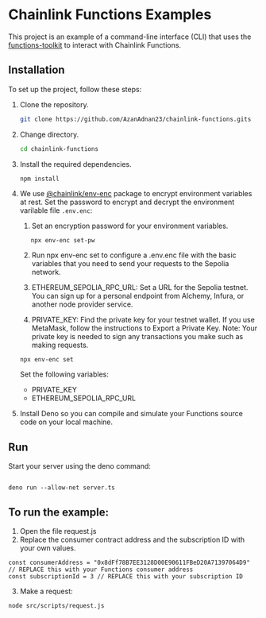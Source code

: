 # Chainlink Functions Examples

This project is an example of a command-line interface (CLI) that uses the [functions-toolkit](https://github.com/smartcontractkit/functions-toolkit) to interact with Chainlink Functions.

## Installation

To set up the project, follow these steps:

1. Clone the repository.
   ```bash
   git clone https://github.com/AzanAdnan23/chainlink-functions.gits
   ```
2. Change directory.
   ```bash
   cd chainlink-functions
   ```
3. Install the required dependencies.

   ```bash
   npm install
   ```

4. We use [@chainlink/env-enc](https://www.npmjs.com/package/@chainlink/env-enc) package to encrypt environment variables at rest. Set the password to encrypt and decrypt the environment varilable file `.env.enc`:

   1. Set an encryption password for your environment variables.

   ```
      npx env-enc set-pw
   ```

   2. Run npx env-enc set to configure a .env.enc file with the basic variables that you need to send your requests to the Sepolia network.

   3. ETHEREUM_SEPOLIA_RPC_URL: Set a URL for the Sepolia testnet. You can sign up for a personal endpoint from Alchemy, Infura, or another node provider service.

   4. PRIVATE_KEY: Find the private key for your testnet wallet. If you use MetaMask, follow the instructions to Export a Private Key. Note: Your private key is needed to sign any transactions you make such as making requests.

   ```
   npx env-enc set
   ```

   Set the following variables:

   - PRIVATE_KEY
   - ETHEREUM_SEPOLIA_RPC_URL

5. Install Deno so you can compile and simulate your Functions source code on your local machine.

## Run

Start your server using the deno command:

```

deno run --allow-net server.ts

```

## To run the example:

1. Open the file request.js
2. Replace the consumer contract address and the subscription ID with your own values.

```
const consumerAddress = "0x8dFf78B7EE3128D00E90611FBeD20A71397064D9" // REPLACE this with your Functions consumer address
const subscriptionId = 3 // REPLACE this with your subscription ID

```

3. Make a request:

```
node src/scripts/request.js
```
